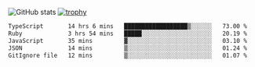 ![GitHub stats](https://github-readme-stats.vercel.app/api?username=ksk001100&show_icons=true&theme=tokyonight)
[![trophy](https://github-profile-trophy.vercel.app/?username=ksk001100&theme=onedark)](https://github.com/ryo-ma/github-profile-trophy)

<!--START_SECTION:waka-->

```txt
TypeScript       14 hrs 6 mins   ██████████████████▒░░░░░░   73.00 %
Ruby             3 hrs 54 mins   █████░░░░░░░░░░░░░░░░░░░░   20.19 %
JavaScript       35 mins         ▓░░░░░░░░░░░░░░░░░░░░░░░░   03.10 %
JSON             14 mins         ▒░░░░░░░░░░░░░░░░░░░░░░░░   01.24 %
GitIgnore file   12 mins         ▒░░░░░░░░░░░░░░░░░░░░░░░░   01.07 %
```

<!--END_SECTION:waka-->
